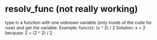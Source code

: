 # resolv_func (not really working)
type in a function with one unknown variable (only inside of the code for now) and get the variable.
Example:  func(x): (x ^ 2) / 2
Solution: x = 2
because:  2 = (2 ^ 2) / 2
